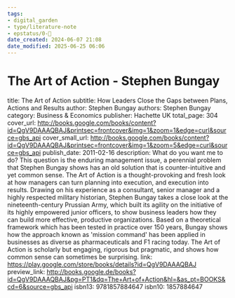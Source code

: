 ```yaml
---
tags: 
- digital_garden
- type/literature-note
- epstatus/0-🌰
date_created: 2024-06-07 21:08
date_modified: 2025-06-25 06:06
---
```

# The Art of Action - Stephen Bungay

title: The Art of Action
subtitle: How Leaders Close the Gaps between Plans, Actions and Results
author: Stephen Bungay
authors: Stephen Bungay
category: Business & Economics
publisher: Hachette UK
total_page: 304
cover_url: http://books.google.com/books/content?id=QgV9DAAAQBAJ&printsec=frontcover&img=1&zoom=1&edge=curl&source=gbs_api
cover_small_url: http://books.google.com/books/content?id=QgV9DAAAQBAJ&printsec=frontcover&img=1&zoom=5&edge=curl&source=gbs_api
publish_date: 2011-02-16
description: What do you want me to do? This question is the enduring management issue, a perennial problem that Stephen Bungay shows has an old solution that is counter-intuitive and yet common sense. The Art of Action is a thought-provoking and fresh look at how managers can turn planning into execution, and execution into results. Drawing on his experience as a consultant, senior manager and a highly respected military historian, Stephen Bungay takes a close look at the nineteenth-century Prussian Army, which built its agility on the initiative of its highly empowered junior officers, to show business leaders how they can build more effective, productive organizations. Based on a theoretical framework which has been tested in practice over 150 years, Bungay shows how the approach known as 'mission command' has been applied in businesses as diverse as pharmaceuticals and F1 racing today. The Art of Action is scholarly but engaging, rigorous but pragmatic, and shows how common sense can sometimes be surprising.
link: https://play.google.com/store/books/details?id=QgV9DAAAQBAJ
preview_link: http://books.google.de/books?id=QgV9DAAAQBAJ&pg=PT1&dq=The+Art+of+Action&hl=&as_pt=BOOKS&cd=6&source=gbs_api
isbn13: 9781857884647
isbn10: 1857884647

